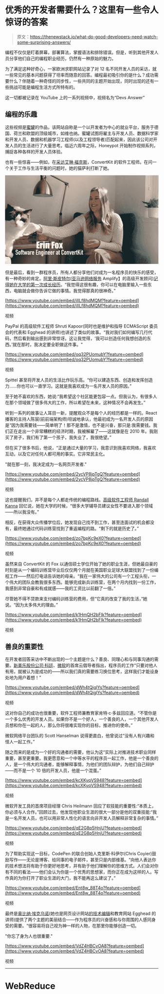 # 优秀的开发者需要什么？这里有一些令人惊讶的答案

> 原文：<https://thenewstack.io/what-do-good-developers-need-watch-some-surprising-answers/>

编程不仅仅是盯着屏幕，部署算法，掌握语法和排除错误。但是，听到其他开发人员分享他们自己的编程职业经历，仍然有一种原始的魅力。

为了满足这种好奇心，一家欧洲求职网站记录了对 12 名不同开发人员的采访，就一些常见的基本问题获得了坦率而随意的回答。编程最初吸引你的是什么？成功需要什么？伴随着一种奇怪的同步性，一些共同的主题开始出现，同时出现的还有一些挑战可能是编程生活方式所特有的。

这一切都被记录在 YouTube 上的一系列视频中，视频名为“Devs Answer”

## 编程的乐趣

这些视频是[蜜罐](https://www.honeypot.io/)的作品，该网站自称是一个以开发者为中心的就业平台，服务于德国、荷兰和欧盟的顶级城市，如维也纳。蜜罐试图将雇主与开发人员、数据科学家和开发人员、数据和机器学习工程师(以及工程领导者)匹配起来，因此该公司对开发人员的生活进行了大量思考。临近六周年之际，Honeypot 开始制作视频系列，捕捉各种各样的开发人员体验。

也有一些惊喜——例如，在[采访](https://www.youtube.com/watch?v=k1HmQH2bFIk&pp=sAQA)[艾琳·福克斯](https://www.linkedin.com/in/erinkfox/)，ConvertKit 的软件工程师。在问一个关于工作与生活平衡的问题时，她的猫萨利打断了她。

![Erin Fox, software engineer at ConvertKit (petting cat)](img/781c28a04d17f1553ad0793c1f2a2180.png)

但是最后，看到一群程序员，所有人都分享他们对成为一名程序员的快乐的感受，有一种奇妙的肯定。[阿里·斯皮特尔](https://www.linkedin.com/in/aspittel/)([亚马逊网络服务](https://aws.amazon.com/?utm_content=logo-sponsorpage&utm_source=thenewstack&utm_medium=website&utm_campaign=platform) Amplify】的高级开发顾问)[记得她在大学的第一次成长经历](https://www.youtube.com/watch?v=iIlLf8hdMQM&pp=sAQA)。“我觉得这很有趣，你可以在电脑里输入一些东西，电脑就会做你告诉它做的事情。我觉得那真的很神奇。”

[https://www.youtube.com/embed/iIlLf8hdMQM?feature=oembed](https://www.youtube.com/embed/iIlLf8hdMQM?feature=oembed)

视频

PayPal 的高级软件工程师 Shruti Kapoor(同时也是维护和指导 ECMAScript 委员会的代表和 Egghead 的讲师)也讲述了类似的故事。“我对我们如何编写几行代码，然后看到输出感到非常惊讶。这让我觉得，‘我可以创造任何我想创造的东西。’就在那时，我决定要全职做这件事。"

[https://www.youtube.com/embed/oq32PUomubY?feature=oembed](https://www.youtube.com/embed/oq32PUomubY?feature=oembed)

视频

Spittel 甚至将开发人员的生活比作玩乐高。“你可以建造东西、创造和发挥创造力……你也可以一直学习。这就是我喜欢成为一名开发人员的原因。”

至于她不喜欢的东西，她说:“我希望这个社区能更包容一点。但我认为，有很多人在那个领域做了很多伟大的工作，所以希望在未来，这种情况不会再发生。”

听到一系列的故事让人耳目一新，提醒观众不是每个人的经历都是一样的。React 播客的主持人陈宸(前前端架构师)坦诚地承认，他最初成为一名开发人员的原因是“因为我需要钱——简单明了！那不是激情，也不是兴奋，那只是:我需要钱。我们正在走出一个非常糟糕的经济时期，我被解雇了——这就像是在 2010 年。我刚买了房子，我们有了第一个孩子，我失业了，我很绝望。”

但在买了很多书后，他说，“正是通过大量的学习，我意识到我喜欢网络，我喜欢互动，以及它对任何人都可用的事实。它非常民主化。

"就在那一刻，我决定成为一名网页开发者."

[https://www.youtube.com/embed/2ycVP8jpTgQ?feature=oembed](https://www.youtube.com/embed/2ycVP8jpTgQ?feature=oembed)

视频

这也提醒我们，并不是每个人都走传统的编程路线。[高级软件工程师 Randall Kanna](https://www.linkedin.com/in/randallkanna/) 回忆说，她在大学的时候，“很多大学辅导员建议女性不要进入那个领域——所以我没有。”

相反，在获得大众传播学位后，她发现自己找不到工作，甚至连面试的机会都没有，最终她通过代码训练营找到了重返编程的路。“剩下的就是历史了。”

[https://www.youtube.com/embed/zo7bpKc9eX0?feature=oembed](https://www.youtube.com/embed/zo7bpKc9eX0?feature=oembed)

视频

虽然来自 ConvertKit 的 Fox 以通信硕士学位开始了她的职业生涯，但她最自豪的时刻是从一个编码训练营毕业后仅仅两个月就在美国职业足球大联盟找到了一份编程工作——然后打电话告诉她的母亲。“我在一家伟大的公司有一个工程头衔，一个伟大的团队会教我很多东西。能够完成新兵训练营，在两个月内找到一份工作，我感到非常自豪和有成就感——我的工资比以前翻了一倍。”

尽管她不得不贷款来支付编码训练营的费用，但“它真的改变了我的生活，”她说。“因为太多伟大的理由。”

[https://www.youtube.com/embed/k1HmQH2bFIk?feature=oembed](https://www.youtube.com/embed/k1HmQH2bFIk?feature=oembed)

视频

## 善良的重要性

在开发者回答采访中不断出现的一个主题是什么？善良、同理心和与同事沟通的需要。[新美乐股份公司·科廷](https://www.linkedin.com/in/simona-cotin-2ba8747/?originalSubdomain=ch)、[微软](https://www.microsoft.com/en-us/?spl=2)的首席云倡导者指出，程序员的工作“只要对他人有用，就被认为是成功的——所以我们真的需要练习换位思考，这样我们才能设身处地为用户着想！”

[https://www.youtube.com/embed/dWh4tQigIYs?feature=oembed](https://www.youtube.com/embed/dWh4tQigIYs?feature=oembed)

视频

这对你自己的成功也很重要，软件工程师兼教育家肯特·c·多兹回应道。“不管你是一个多么优秀的开发人员。如果你不是一个好人，一个善良的人，一个其他开发人员想和你在一起的人，那么你将很难实现你的目标，推进你的使命。”

微软网络平台团队的 Scott Hanselman 说得更直白，他曾说过“没有人有兴趣和怪人一起工作。”

随之而来的是成为一个好的沟通者的需要，他认为这“实际上对推进技术职业同样重要，甚至更重要。我更愿意和一个中等水平的程序员一起工作，他是一个善良的人，是一个伟大的沟通者，能够解释事情，为他们的团队辩护，为他们自己辩护——而不是一个 10 倍的开发人员，他是一个混蛋。”

[https://www.youtube.com/embed/kcXKyqVS948?feature=oembed](https://www.youtube.com/embed/kcXKyqVS948?feature=oembed)

视频

微软开发工具的首席项目经理 Chris Heilmann 回应了软技能的重要性:“本质上，你必须与人合作。”回顾过去，他发现他职业生涯的很大一部分是他的双重技能:“我是一名开发人员，也可以用非常人性化的语言向非开发人员解释非常复杂的事情。”

[https://www.youtube.com/embed/qE2G8p5HnjU?feature=oembed](https://www.youtube.com/embed/qE2G8p5HnjU?feature=oembed)

视频

为了帮助实现这一目标，CodePen 的联合创始人克里斯·科伊尔(Chris Coyier)鼓励写作——无论是博客、给同事的电子邮件，甚至只是内部维基。“向他人表达你的技术想法将有助于你更好地思考，并有助于他们理解你的思维方式。人们会对你有不同的看法——他们会认为你是一个优秀的思想家，而你正在成为这样的人。写作真的为你打开了职业生涯的大门，我不能再这么建议了。”

[https://www.youtube.com/embed/Ent8w_88T4o?feature=oembed](https://www.youtube.com/embed/Ent8w_88T4o?feature=oembed)

视频

最终是[奥比纳·埃克乌诺](https://www.linkedin.com/in/ekwunoobinna/)(她也是网页设计网站[的技术编辑](https://alistapart.com/)和教育网站 Egghead 的讲师)提供了两个主题的美丽结合——作为程序员的兴奋感和与你周围的人感同身受的需要。“很容易将自己视为神一样的人物，在那里你能够创造一切。

"你忘了身为人也很重要."

[https://www.youtube.com/embed/VdZ4HBCvOA8?feature=oembed](https://www.youtube.com/embed/VdZ4HBCvOA8?feature=oembed)

视频

* * *

# WebReduce

<svg xmlns:xlink="http://www.w3.org/1999/xlink" viewBox="0 0 68 31" version="1.1"><title>Group</title> <desc>Created with Sketch.</desc></svg>